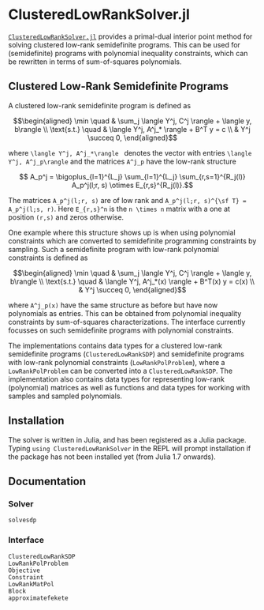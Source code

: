 # ClusteredLowRankSolver.jl

[`ClusteredLowRankSolver.jl`](https://github.com/nanleij/ClusteredLowRankSolver.jl) provides a primal-dual interior point method for solving clustered low-rank semidefinite programs. This can be used for (semidefinite) programs with polynomial inequality constraints, which can be rewritten in terms of sum-of-squares polynomials.

## Clustered Low-Rank Semidefinite Programs
A clustered low-rank semidefinite program is defined as
```math
\begin{aligned}
	\min \quad & \sum_j \langle Y^j, C^j \rangle + \langle y, b\rangle \\
	\text{s.t.} \quad & \langle Y^j, A^j_* \rangle + B^T y = c \\
	& Y^j \succeq 0,
\end{aligned}
```
where ``\langle Y^j, A^j_*\rangle `` denotes the vector with entries ``\langle Y^j, A^j_p\rangle`` and the matrices ``A^j_p`` have the low-rank structure
```math
	A_p^j = \bigoplus_{l=1}^{L_j} \sum_{l=1}^{L_j} \sum_{r,s=1}^{R_j(l)} A_p^j(l;r, s) \otimes E_{r,s}^{R_j(l)}.
```
The matrices ``A_p^j(l;r, s)`` are of low rank and ``A_p^j(l;r, s)^{\sf T} =  A_p^j(l;s, r)``. Here ``E_{r,s}^n`` is the ``n \times n`` matrix with a one at position ``(r,s)`` and zeros otherwise.

One example where this structure shows up is when using polynomial constraints which are converted to semidefinite programming constraints by sampling.
Such a semidefinite program with low-rank polynomial constraints is defined as
```math
\begin{aligned}
	\min \quad & \sum_j \langle Y^j, C^j \rangle + \langle y, b\rangle \\
	\text{s.t.} \quad & \langle Y^j, A^j_*(x) \rangle + B^T(x) y = c(x) \\
	& Y^j \succeq 0,
\end{aligned}
```
where ``A^j_p(x)`` have the same structure as before but have now polynomials as entries. This can be obtained from polynomial inequality constraints by sum-of-squares characterizations. The interface currently focusses on such semidefinite programs with polynomial constraints.

The implementations contains data types for a clustered low-rank semidefinite programs (`ClusteredLowRankSDP`) and semidefinite programs with low-rank polynomial constraints (`LowRankPolProblem`), where a `LowRankPolProblem` can be converted into a `ClusteredLowRankSDP`. The implementation also contains data types for representing low-rank (polynomial) matrices as well as functions and data types for working with samples and sampled polynomials. 

## Installation
The solver is written in Julia, and has been registered as a Julia package. Typing `using ClusteredLowRankSolver` in the REPL will prompt installation if the package has not been installed yet (from Julia 1.7 onwards).


## Documentation

### Solver
```@docs
solvesdp
```

### Interface
```@docs
ClusteredLowRankSDP
LowRankPolProblem
Objective
Constraint
LowRankMatPol
Block
approximatefekete
```
